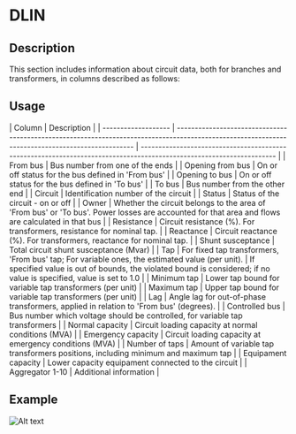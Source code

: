 # DLIN

## Description

This section includes information about circuit data, both for branches and transformers, in columns described as follows:

## Usage

| Column              | Description                                                                                                                                      |
| ------------------- | ------------------------------------------------------------------------------------------------------------------------------------------------ | -------------------------------------------------------------------------------------------------------------------- |
| From bus            | Bus number from one of the ends                                                                                                                  |
| Opening from bus    | On or off status for the bus defined in 'From bus'                                                                                               |
| Opening to bus      | On or off status for the bus defined in 'To bus'                                                                                                 |
| To bus              | Bus number from the other end                                                                                                                    |
| Circuit             | Identification number of the circuit                                                                                                             |
| Status              | Status of the circuit - on or off                                                                                                                |
| Owner               | Whether the circuit belongs to the area of 'From bus' or 'To bus'. Power losses are accounted for that area and flows are calculated in that bus |
| Resistance          | Circuit resistance (%). For transformers, resistance for nominal tap.                                                                            |
| Reactance           | Circuit reactance (%). For transformers, reactance for nominal tap.                                                                              |
| Shunt susceptance   | Total circuit shunt susceptance (Mvar)                                                                                                           |
| Tap                 | For fixed tap transformers, 'From bus' tap; For variable ones, the estimated value (per unit).                                                   | If specified value is out of bounds, the violated bound is considered; if no value is specified, value is set to 1.0 |
| Minimum tap         | Lower tap bound for variable tap transformers (per unit)                                                                                         |
| Maximum tap         | Upper tap bound for variable tap transformers (per unit)                                                                                         |
| Lag                 | Angle lag for out-of-phase transformers, applied in relation to 'From bus' (degrees).                                                            |
| Controlled bus      | Bus number which voltage should be controlled, for variable tap transformers                                                                     |
| Normal capacity     | Circuit loading capacity at normal conditions (MVA)                                                                                              |
| Emergency capacity  | Circuit loading capacity at emergency conditions (MVA)                                                                                           |
| Number of taps      | Amount of variable tap transformers positions, including minimum and maximum tap                                                                 |
| Equipament capacity | Lower capacity equipament connected to the circuit                                                                                               |
| Aggregator 1-10     | Additional information                                                                                                                           |

## Example

![Alt text](docs/assets/DLIN.png)
